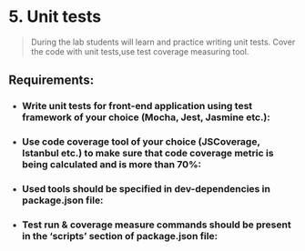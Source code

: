 # 5. Unit tests
> During the lab students will learn and practice writing unit tests.
> Cover the code with unit tests,use test coverage measuring tool.

## Requirements:

- ### Write unit tests for front-end application using test framework of your choice (Mocha, Jest, Jasmine etc.):

- ### Use code coverage tool of your choice (JSCoverage, Istanbul etc.) to make sure that code coverage metric is being calculated and is more than 70%:

- ### Used tools should be specified in dev-dependencies in package.json file:

- ### Test run & coverage measure commands should be present in the ‘scripts’ section of package.json file: